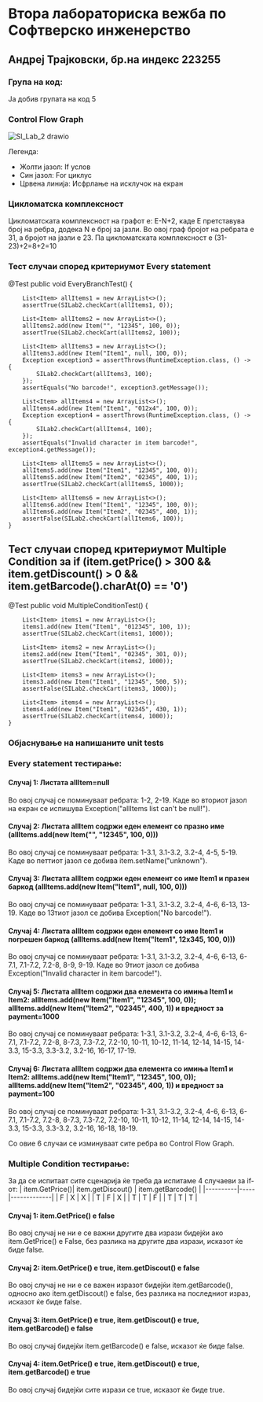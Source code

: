# Втора лабораториска вежба по Софтверско инженерство

## Андреј Трајковски, бр.на индекс 223255

### Група на код:
Ја добив групата на код 5

### Control Flow Graph
![SI_Lab_2 drawio](https://github.com/AndrejT03/SI_2024_lab2_223255/assets/164937981/57156f29-4209-4841-8b75-7ee95b98bb8b)

Легенда:
- Жолти јазол: If услов
- Син јазол: For циклус
- Црвена линија: Исфрлање на исклучок на екран
  
### Цикломатска комплексност

Цикломатската комплексност на графот е: E-N+2, каде Е претставува број на ребра, додека N е број за јазли. Во овој граф бројот на ребрата е 31, а бројот на јазли е 23. Па цикломатската комплексност е (31-23)+2=8+2=10

### Тест случаи според критериумот Every statement

@Test
    public void EveryBranchTest() {

        List<Item> allItems1 = new ArrayList<>();
        assertTrue(SILab2.checkCart(allItems1, 0));

        List<Item> allItems2 = new ArrayList<>();
        allItems2.add(new Item("", "12345", 100, 0));
        assertTrue(SILab2.checkCart(allItems2, 100));

        List<Item> allItems3 = new ArrayList<>();
        allItems3.add(new Item("Item1", null, 100, 0));
        Exception exception3 = assertThrows(RuntimeException.class, () -> {
            SILab2.checkCart(allItems3, 100);
        });
        assertEquals("No barcode!", exception3.getMessage());

        List<Item> allItems4 = new ArrayList<>();
        allItems4.add(new Item("Item1", "012x4", 100, 0));
        Exception exception4 = assertThrows(RuntimeException.class, () -> {
            SILab2.checkCart(allItems4, 100);
        });
        assertEquals("Invalid character in item barcode!", exception4.getMessage());

        List<Item> allItems5 = new ArrayList<>();
        allItems5.add(new Item("Item1", "12345", 100, 0));
        allItems5.add(new Item("Item2", "02345", 400, 1));
        assertTrue(SILab2.checkCart(allItems5, 1000));

        List<Item> allItems6 = new ArrayList<>();
        allItems6.add(new Item("Item1", "12345", 100, 0));
        allItems6.add(new Item("Item2", "02345", 400, 1));
        assertFalse(SILab2.checkCart(allItems6, 100));
    }

## Тест случаи според критериумот Multiple Condition за if (item.getPrice() > 300 && item.getDiscount() > 0 && item.getBarcode().charAt(0) == '0')

@Test
    public void MultipleConditionTest() {

        List<Item> items1 = new ArrayList<>();
        items1.add(new Item("Item1", "012345", 100, 1));
        assertTrue(SILab2.checkCart(items1, 1000));

        List<Item> items2 = new ArrayList<>();
        items2.add(new Item("Item1", "02345", 301, 0));
        assertTrue(SILab2.checkCart(items2, 1000));

        List<Item> items3 = new ArrayList<>();
        items3.add(new Item("Item1", "12345", 500, 5));
        assertFalse(SILab2.checkCart(items3, 1000));

        List<Item> items4 = new ArrayList<>();
        items4.add(new Item("Item1", "02345", 430, 1));
        assertTrue(SILab2.checkCart(items4, 1000));
    }

### Објаснување на напишаните unit tests

### Every statement тестирање:

#### Случај 1: Листата allItem=null 
Во овој случај се поминуваат ребрата: 1-2, 2-19. Каде во вториот јазол на екран се испишува Exception("allItems list can't be null!").

#### Случај 2: Листата allItem содржи еден елемент со празно име (allItems.add(new Item("", "12345", 100, 0)))
Во овој случај се поминуваат ребрата: 1-3.1, 3.1-3.2, 3.2-4, 4-5, 5-19. Каде во петтиот јазол се добива item.setName("unknown").

#### Случај 3: Листата allItem содржи еден елемент со име Item1 и празен баркод (allItems.add(new Item("Item1", null, 100, 0)))
Во овој случај се поминуваат ребрата: 1-3.1, 3.1-3.2, 3.2-4, 4-6, 6-13, 13-19. Каде во 13тиот јазол се добива Exception("No barcode!").

#### Случај 4: Листата allItem содржи еден елемент со име Item1 и погрешен баркод (allItems.add(new Item("Item1", 12x345, 100, 0)))
Во овој случај се поминуваат ребрата: 1-3.1, 3.1-3.2, 3.2-4, 4-6, 6-13, 6-7.1, 7.1-7.2, 7.2-8, 8-9, 9-19. Каде во 9тиот јазол се добива Exception("Invalid character in item barcode!").

#### Случај 5: Листата allItem содржи два елемента со имиња Item1 и Item2:  allItems.add(new Item("Item1", "12345", 100, 0)); allItems.add(new Item("Item2", "02345", 400, 1)) и вредност за payment=1000
Во овој случај се поминуваат ребрата: 1-3.1, 3.1-3.2, 3.2-4, 4-6, 6-13, 6-7.1, 7.1-7.2, 7.2-8, 8-7.3, 7.3-7.2, 7.2-10, 10-11, 10-12, 11-14, 12-14, 14-15, 14-3.3, 15-3.3, 3.3-3.2, 3.2-16, 16-17, 17-19.

#### Случај 6: Листата allItem содржи два елемента со имиња Item1 и Item2:  allItems.add(new Item("Item1", "12345", 100, 0)); allItems.add(new Item("Item2", "02345", 400, 1)) и вредност за payment=100
Во овој случај се поминуваат ребрата: 1-3.1, 3.1-3.2, 3.2-4, 4-6, 6-13, 6-7.1, 7.1-7.2, 7.2-8, 8-7.3, 7.3-7.2, 7.2-10, 10-11, 10-12, 11-14, 12-14, 14-15, 14-3.3, 15-3.3, 3.3-3.2, 3.2-16, 16-18, 18-19.

Со овие 6 случаи се изминуваат сите ребра во Control Flow Graph.

### Multiple Condition тестирање:

За да се испитаат сите сценарија ќе треба да испитаме 4 случаеви за if-от:
| item.GetPrice()| item.getDiscout() | item.getBarcode()    |
|----------|-----|-------------|
| F  | X  | X  |
| T | F | X |
| T  | T  | F |
| T  | T  | T |

#### Случај 1: item.GetPrice() e false
Во овој случај не ни е се важни другите два изрази бидејќи ако item.GetPrice() е False, без разлика на другите два изрази, исказот ќе биде false.

#### Случај 2: item.GetPrice() e true, item.getDiscout() e false
Во овој случај не ни е се важен изразот бидејќи item.getBarcode(), односно ако item.getDiscout() e false, без разлика на последниот израз, исказот ќе биде false.

#### Случај 3: item.GetPrice() e true, item.getDiscout() e true, item.getBarcode() e false
Во овој случај бидејќи item.getBarcode() e false, исказот ќе биде false.

#### Случај 4: item.GetPrice() e true, item.getDiscout() e true, item.getBarcode() e true
Во овој случај бидејќи сите изрази се true, исказот ќе биде true.
